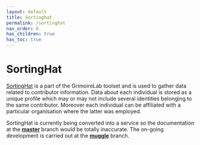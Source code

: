 ```yaml
---
layout: default
title: Sortinghat
permalink: /sortinghat
nav_order: 6
has_children: true
has_toc: true
---
```


# SortingHat

[SortingHat](https://github.com/chaoss/grimoirelab-sortinghat/tree/muggle) is a
part of the GrimoireLab toolset and is used to gather data related to
contributor information. Data about each individual is stored as a unique
profile which may or may not include several identities belonging to the same
contributor. Moreover each individual can be affiliated with a particular
organisation where the latter was employed.

SortingHat is currently being converted into a service so the documentation at
the **[master](https://github.com/chaoss/grimoirelab-sortinghat)** branch would
be totally inaccurate. The on-going development is carried out at the
**[muggle](https://github.com/chaoss/grimoirelab-sortinghat/tree/muggle)**
branch.